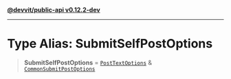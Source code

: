 [**@devvit/public-api v0.12.2-dev**](../../README.md)

---

# Type Alias: SubmitSelfPostOptions

> **SubmitSelfPostOptions** = [`PostTextOptions`](PostTextOptions.md) & [`CommonSubmitPostOptions`](CommonSubmitPostOptions.md)
